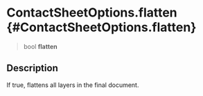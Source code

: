 ContactSheetOptions.flatten {#ContactSheetOptions.flatten}
===========================

> bool **flatten**

Description
-----------

If true, flattens all layers in the final document.
